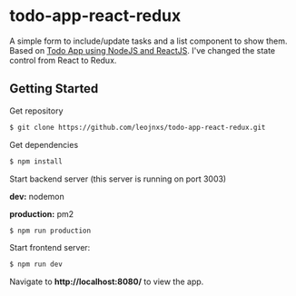 # todo-app-react-redux
A simple form to include/update tasks and a list component to show them.
Based on [Todo App using NodeJS and ReactJS]. I've changed the state control from React to Redux.

## Getting Started

Get repository

```sh
$ git clone https://github.com/leojnxs/todo-app-react-redux.git
```

Get dependencies

```sh
$ npm install
```

Start backend server (this server is running on port 3003)

**dev:** nodemon

**production:** pm2

```sh
$ npm run production
```

Start frontend server:

```sh
$ npm run dev
```

Navigate to **http://localhost:8080/** to view the app.



[Todo App using NodeJS and ReactJS]: https://github.com/leojnxs/todo-app-curso-react

